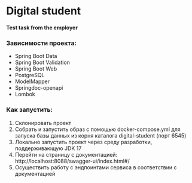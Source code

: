# Digital student
**Test task from the employer**

### **Зависимости проекта:**
* Spring Boot Data
* Spring Boot Validation
* Spring Boot Web
* PostgreSQL
* ModelMapper
* Springdoc-openapi
* Lombok

### **Как запустить:**
1. Склонировать проект
2. Собрать и запустить образ с помощью docker-compose.yml для запуска базы данных из корня каталога digital-student (порт 6545)
3. Локально запустить проект через среду разработки, поддерживающую JDK 17
4. Перейти на страницу с документацией: http://localhost:8088/swagger-ui/index.html#/
5. Осуществить работу с эндпоинтами сервиса в соответствии с документацией
